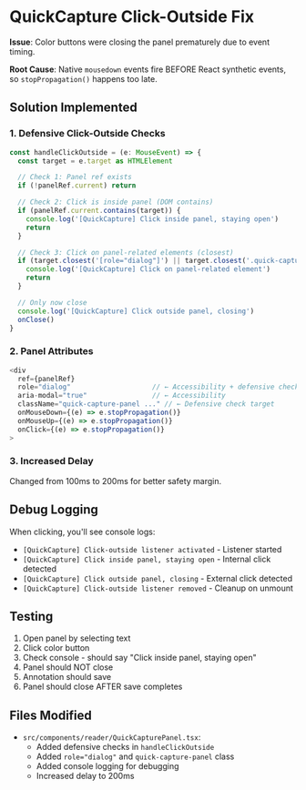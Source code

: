 # QuickCapture Click-Outside Fix

**Issue**: Color buttons were closing the panel prematurely due to event timing.

**Root Cause**: Native `mousedown` events fire BEFORE React synthetic events, so `stopPropagation()` happens too late.

## Solution Implemented

### 1. Defensive Click-Outside Checks
```typescript
const handleClickOutside = (e: MouseEvent) => {
  const target = e.target as HTMLElement

  // Check 1: Panel ref exists
  if (!panelRef.current) return

  // Check 2: Click is inside panel (DOM contains)
  if (panelRef.current.contains(target)) {
    console.log('[QuickCapture] Click inside panel, staying open')
    return
  }

  // Check 3: Click on panel-related elements (closest)
  if (target.closest('[role="dialog"]') || target.closest('.quick-capture-panel')) {
    console.log('[QuickCapture] Click on panel-related element')
    return
  }

  // Only now close
  console.log('[QuickCapture] Click outside panel, closing')
  onClose()
}
```

### 2. Panel Attributes
```typescript
<div
  ref={panelRef}
  role="dialog"                    // ← Accessibility + defensive check
  aria-modal="true"                // ← Accessibility
  className="quick-capture-panel ..." // ← Defensive check target
  onMouseDown={(e) => e.stopPropagation()}
  onMouseUp={(e) => e.stopPropagation()}
  onClick={(e) => e.stopPropagation()}
>
```

### 3. Increased Delay
Changed from 100ms to 200ms for better safety margin.

## Debug Logging

When clicking, you'll see console logs:
- `[QuickCapture] Click-outside listener activated` - Listener started
- `[QuickCapture] Click inside panel, staying open` - Internal click detected
- `[QuickCapture] Click outside panel, closing` - External click detected
- `[QuickCapture] Click-outside listener removed` - Cleanup on unmount

## Testing

1. Open panel by selecting text
2. Click color button
3. Check console - should say "Click inside panel, staying open"
4. Panel should NOT close
5. Annotation should save
6. Panel should close AFTER save completes

## Files Modified

- `src/components/reader/QuickCapturePanel.tsx`:
  - Added defensive checks in `handleClickOutside`
  - Added `role="dialog"` and `quick-capture-panel` class
  - Added console logging for debugging
  - Increased delay to 200ms
